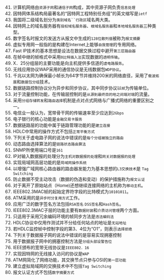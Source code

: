 41. 计算机网络由`资源子网`和`通信子网`构成，其中资源子网负责`信息处理`
42. 因特网体系结构局最著名的“因特网工程特别任务组”的英文缩写是`ietf`
43. 我国将二级域名划分为`类别域名``行政区`域名两大类。
44. 因特网上的域名服务器有`授权域名服务器`、`根域名服务器`和`本地域名服务器`三种类型。
45. 数字签名时报文的发送方从报文中生成的`128位散列值`被称为`报文摘要`
46. 虚拟专用网一般指的是构建在Internet上能够`自我管理`的专用网络。
47. Fast IP技术的基本思想是设法在数据交换过程中避开`第三层路由器`
48. 在帧中继的帧格式中采用`0比特插入法`实现数据的`透明传输`。
49. X．25分组层的主要功能是向主机提供多信道的`虚电路服务`。
50. 无线应用协议WAP采用的通信协议是无线数据包`WDP协议`。
51. 千兆以太网为确保最小帧长为64字节并维持200米的网络直径，采用了`载波拓展`和`数据包分组`技术。    
52. 数据链路控制协议分为异步和同步协议，其中同步协议以`帧`为传输单位。
53. 对于流量控制功能，在传输层控制的是`从源到最终目的地之间端对端`的流量。
54. 采用`分组存储转发`和`路由选择`机制是点对点式网络与广播式网络的重要区别之一。
55. 电信业一般认为，宽带骨干网的传输速率至少应达到`2Gbps`
56. 电子银行的核心功能是`金融交易卡服务`
57. 数据链路层的功能中属于链路管理功能的是`建立连接`
58. HDLC中常用的操作方式不包括`正常平衡方式`
59. 下列关于虚电路子网的说法中错误的是`每个分组被独立的路由`
60. 动态路由选择算法的是`链路状态路由算法`
61. SNMP所使用端口号是`161`
62. IP对输入数据报的处理分为`主机对数据报的处理`和`网关对数据报的处理`
63. 实现局域网高层功能的是`局域网操作系统`
64. 以增强广域网核心路由器的路由器发能力为基本思想的`L3交换技术`是 `Tag Switching`
65. 防止数据不受主动攻击（数据的伪造和变动）的保护措施称为`报文认证`
66. 对于离开了原始站点（Home)还想继续连接网络的主机称为`移动主机`。
67. IEEE802.3MAC帧的起始定界符字段的比特模式为`10101011`。
68. ATM采用的是`异步时分复用方式`工作。
69. 应用广泛的数字签名方法包括`RSA签名` `DSS签名`和`Hash签名`。
70. IEEE802.3MAC子层的功能主要有`数据封装`和`介质访问管理`两个方面。
71. 只适用于采用冗余编码环境的帧同步方法是`违法编码法`
72. HDLC协议中仅用作测试并不分给任何站点的地址是`无站地址`
73. 若HDLC监控帧中控制字段的第3、4位为“O1”，则表示`选择拒绝`
74. 下列关于数据报子网的说法中错误的是容易实现拥塞控制 
75. 用于数据报子网中的拥塞控制方法是`分组头部设警告位`
76. IEEE颁布的宽带无线协议是`IEEE802．16`
77. 实现因特网的无线接入访问的协议是`WAP `
78. ATM网简化了网络功能，其交换节点只参与OSI的`第一层功能`   
79. 建立虚拟局域网的交换技术中不包括`Tag Switching`
80. 报文认证方式不包括`数字摘要方式`